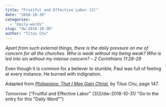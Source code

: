 ```yaml
---
title: "Fruitful and Effective Labor (2)"
date: "2018-10-30"
categories: 
  - "daily-words"
slug: "dw-2018-10-30"
author: "Titus Chu"
---
```


_Apart from such external things, there is the daily pressure on me of concern for all the churches. Who is weak without my being weak? Who is led into sin without my intense concern?_ _– 2 Corinthians 11:28-29_

Even though it is common for a believer to stumble, Paul was full of feeling at every instance. He burned with indignation.

Adapted from _[Philippians: That I May Gain Christ](/book-philippians/ "Go to the listing for this book"),_ by Titus Chu, page 147.

Tomorrow: [“Fruitful and Effective Labor” (3)](/dw-2018-10-31/ "Go to the entry for this "Daily Word"")
